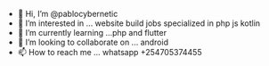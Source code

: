- 👋 Hi, I’m @pablocybernetic
- 👀 I’m interested in ... website build jobs specialized in php js kotlin
- 🌱 I’m currently learning ...php and flutter
- 💞️ I’m looking to collaborate on ... android 
- 📫 How to reach me ... whatsapp +254705374455

<!---
pablocybernetic/pablocybernetic is a ✨ special ✨ repository because its `README.md` (this file) appears on your GitHub profile.
You can click the Preview link to take a look at your changes.
--->
